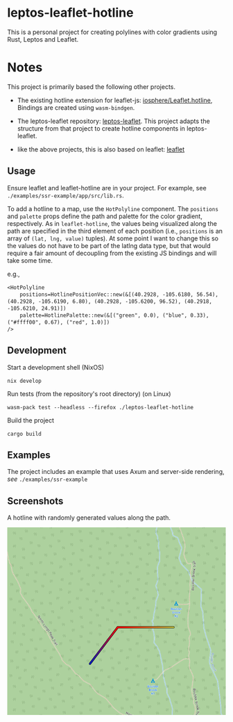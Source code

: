 # leptos-leaflet-hotline
This is a personal project for creating polylines with color gradients using Rust, Leptos and Leaflet.

# Notes
This project is primarily based the following other projects. 
- The existing hotline extension for leaflet-js: [iosphere/Leaflet.hotline](https://github.com/iosphere/Leaflet.hotline/blob/master/LICENSE), Bindings are created using `wasm-bindgen`.

- The leptos-leaflet repository: [leptos-leaflet](https://github.com/headless-studio/leptos-leaflet/blob/main/LICENSE).  This project adapts the structure from that project to create hotline components in leptos-leaflet.  

- like the above projects, this is also based on leaflet: [leaflet](https://github.com/Leaflet/Leaflet/tree/6ee30226c8270d8bdaec0a14c4018f244c7f5e59)


## Usage

Ensure leaflet and leaflet-hotline are in your project.  For example, see `./examples/ssr-example/app/src/lib.rs`.

To add a hotline to a map, use the `HotPolyline` component.  The `positions` and `palette` props define the path and palette for the color gradient, respectively. As in `leaflet-hotline`, the values being visualized along the path are specified in the third element of each position (i.e., `positions` is an array of `(lat, lng, value)` tuples).  At some point I want to change this so the values do not have to be part of the latlng data type, but that would require a fair amount of decoupling from the existing JS bindings and will take some time.

e.g., 
```
<HotPolyline
    positions=HotlinePositionVec::new(&[(40.2928, -105.6180, 56.54), (40.2928, -105.6190, 6.80), (40.2928, -105.6200, 96.52), (40.2918, -105.6210, 24.91)])
    palette=HotlinePalette::new(&[("green", 0.0), ("blue", 0.33), ("#ffff00", 0.67), ("red", 1.0)])
/>
```

## Development

Start a development shell (NixOS)
```
nix develop
```

Run tests (from the repository's root directory) (on Linux)
```
wasm-pack test --headless --firefox ./leptos-leaflet-hotline
```

Build the project
```
cargo build
```

## Examples

The project includes an example that uses Axum and server-side rendering, *see* `./examples/ssr-example`

## Screenshots

A hotline with randomly generated values along the path.

![example 1](./examples/screenshots/example1.PNG)


